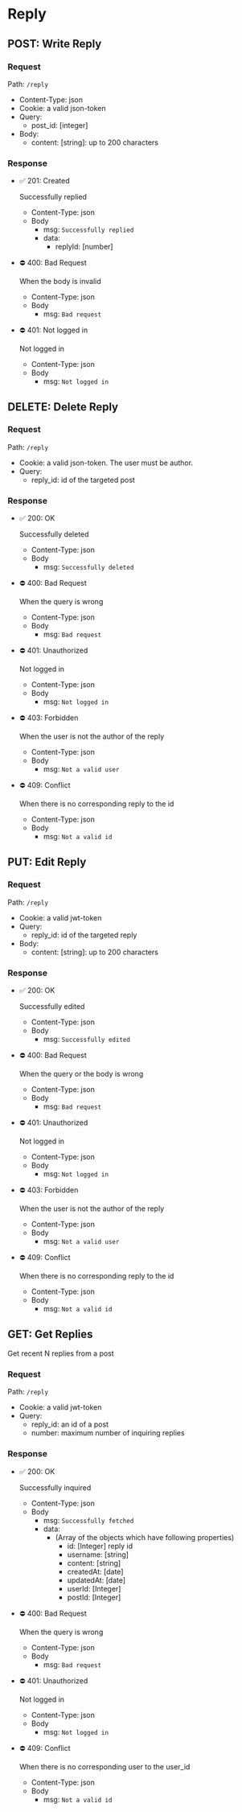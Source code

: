 # Reply

## POST: Write Reply

### Request

Path: `/reply`

- Content-Type: json
- Cookie: a valid json-token
- Query:
    - post_id: [integer]
- Body:
    - content: [string]: up to 200 characters

### Response

- ✅ 201: Created

    Successfully replied

    - Content-Type: json
    - Body
        - msg: `Successfully replied`
        - data:
            - replyId: [number]
- ⛔️ 400: Bad Request

    When the body is invalid

    - Content-Type: json
    - Body
        - msg: `Bad request`
- ⛔️ 401: Not logged in

    Not logged in

    - Content-Type: json
    - Body
        - msg: `Not logged in`

## DELETE: Delete Reply

### Request

Path: `/reply`

- Cookie: a valid json-token. The user must be author.
- Query:
    - reply_id: id of the targeted post

### Response

- ✅ 200: OK

    Successfully deleted

    - Content-Type: json
    - Body
        - msg: `Successfully deleted`
- ⛔️ 400: Bad Request

    When the query is wrong

    - Content-Type: json
    - Body
        - msg: `Bad request`
- ⛔️ 401: Unauthorized

    Not logged in

    - Content-Type: json
    - Body
        - msg: `Not logged in`
- ⛔️ 403: Forbidden

    When the user is not the author of the reply

    - Content-Type: json
    - Body
        - msg: `Not a valid user`
- ⛔️ 409: Conflict

    When there is no corresponding reply to the id

    - Content-Type: json
    - Body
        - msg: `Not a valid id`

## PUT: Edit Reply

### Request

Path: `/reply`

- Cookie: a valid jwt-token
- Query:
    - reply_id: id of the targeted reply
- Body:
    - content: [string]: up to 200 characters

### Response

- ✅ 200: OK

    Successfully edited

    - Content-Type: json
    - Body
        - msg: `Successfully edited`
- ⛔️ 400: Bad Request

    When the query or the body is wrong

    - Content-Type: json
    - Body
        - msg: `Bad request`
- ⛔️ 401: Unauthorized

    Not logged in

    - Content-Type: json
    - Body
        - msg: `Not logged in`
- ⛔️ 403: Forbidden

    When the user is not the author of the reply

    - Content-Type: json
    - Body
        - msg: `Not a valid user`
- ⛔️ 409: Conflict

    When there is no corresponding reply to the id

    - Content-Type: json
    - Body
        - msg: `Not a valid id`

## GET: Get Replies

Get recent N replies from a post

### Request

Path: `/reply`

- Cookie: a valid jwt-token
- Query:
    - reply_id: an id of a post
    - number: maximum number of inquiring replies

### Response

- ✅ 200: OK

    Successfully inquired

    - Content-Type: json
    - Body
        - msg: `Successfully fetched`
        - data:
            - (Array of the objects which have following properties)
                - id: [Integer] reply id
                - username: [string]
                - content: [string]
                - createdAt: [date]
                - updatedAt: [date]
                - userId: [Integer]
                - postId: [Integer]
- ⛔️ 400: Bad Request

    When the query is wrong

    - Content-Type: json
    - Body
        - msg: `Bad request`
- ⛔️ 401: Unauthorized

    Not logged in

    - Content-Type: json
    - Body
        - msg: `Not logged in`
- ⛔️ 409: Conflict

    When there is no corresponding user to the user_id

    - Content-Type: json
    - Body
        - msg: `Not a valid id`